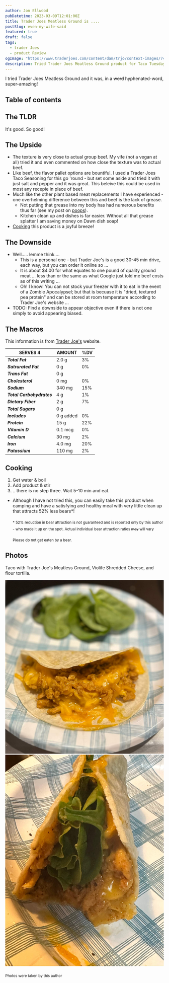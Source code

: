 ```yaml
---
author: Jon Ellwood
pubDatetime: 2023-03-09T12:01:00Z
title: Trader Joes Meatless Ground is ....
postSlug: even-my-wife-said
featured: true
draft: false
tags:
  - trader Joes
  - product Review
ogImage: "https://www.traderjoes.com/content/dam/trjo/context-images/74786-meatless-ground-pdp.jpg/jcr:content/renditions/webp-1280.webp"
description: Tried Trader Joes Meatless Ground product for Taco Tuesday.
---
```


I tried Trader Joes Meatless Ground and it was, in a ~~word~~ hyphenated-word, super-amazing!

## Table of contents

## The TLDR

It's good. So good!

## The Upside

- The texture is very close to actual group beef. My vife (not a vegan at all) tried it and even commented on how close the texture was to actual beef.
- Like beef, the flavor pallet options are bountiful. I used a Trader Joes Taco Seasoning for this go 'round - but set some aside and tried it with just salt and pepper and it was great. This beleive this could be used in most any recepie in place of beef.
- Much like the other plant based meat replacements I have experienced - one overhelming difference between this and beef is the lack of grease.
  - Not putting that grease into my body has had numerous benefits thus far (see my post on [poops](./my-post-on-poops.md)).
  - Kitchen clean up and dishes is far easier. Without all that grease splatter I am saving money on Dawn dish soap!
- [Cooking](#cooking) this product is a joyful breeze!

## The Downside

- Well..... lemme think....
  - This is a personal one - but Trader Joe's is a good 30-45 min drive, each way, but you can order it online so ...
  - It is about $4.00 for what equates to one pound of quality ground meat ... less than or the same as what Google just told me beef costs as of this writing ...
  - Oh! I know! You can not stock your freezer with it to eat in the event of a Zombie Apocalypsel; but that is becuase it is "dried, textured pea protein" and can be stored at room temperature according to Trader Joe's website ...
- TODO: Find a downside to appear objective even if there is not one simply to avoid appearing biased.

## The Macros

This information is from [Trader Joe's](https://www.traderjoes.com/home/products/pdp/meatless-ground-074786) website.

| SERVES 4                  | AMOUNT    | %DV |
| ------------------------- | --------- | --- |
| **_Total Fat_**           | 2.0 g     | 3%  |
| **_Satrurated Fat_**      | 0 g       | 0%  |
| **_Trans Fat_**           | 0 g       |     |
| **_Cholesterol_**         | 0 mg      | 0%  |
| **_Sodium_**              | 340 mg    | 15% |
| **_Total Carbohydrates_** | 4 g       | 1%  |
| **_Dietary Fiber_**       | 2 g       | 7%  |
| **_Total Sugars_**        | 0 g       |     |
| **_Includes_**            | 0 g added | 0%  |
| **_Protein_**             | 15 g      | 22% |
| **_Vitamin D_**           | 0.1 mcg   | 0%  |
| **_Calcium_**             | 30 mg     | 2%  |
| **_Iron_**                | 4.0 mg    | 20% |
| **_Patassium_**           | 110 mg    | 2%  |

## Cooking

1. Get water & boil
2. Add product & stir
3. .. there is no step three. Wait 5-10 min and eat.

- Although I have not tried this, you can easily take this product when camping and have a satisfying and healthy meal with very little clean up that attracts 52% less bears\*!

  <sub>\* 52% reduction in bear attraction is not guaranteed and is reported only by this author - who made it up on the spot. Actual individual bear attraction ratios ~~may~~ will vary</sub>

  <sub>Please do not get eaten by a bear.</sub>

## Photos

Taco with Trader Joe's Meatless Ground, Violife Shredded Cheese, and flour tortilla.

![Taco with Cheese](../../../public/assets/tj-tacos-1.jpeg)
![Taco with Cheese](../../../public/assets/tj-tacos-2.jpeg)

<sub>Photos were taken by this author</sub>

